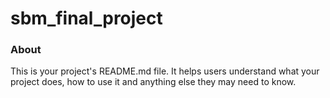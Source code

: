 sbm_final_project
=================

### About

This is your project's README.md file. It helps users understand what your
project does, how to use it and anything else they may need to know.